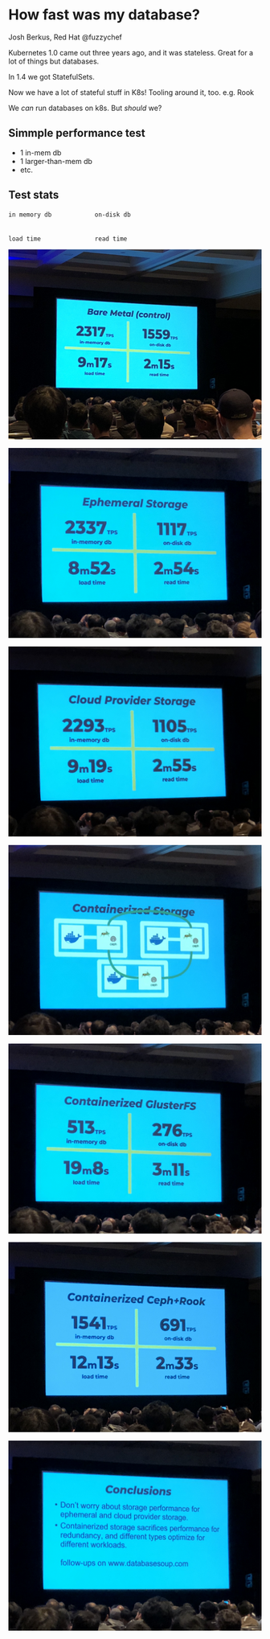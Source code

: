 # How fast was my database?
Josh Berkus, Red Hat @fuzzychef

Kubernetes 1.0 came out three years ago, and it was stateless.
Great for a lot of things but databases. 

In 1.4 we got StatefulSets. 

Now we have a lot of stateful stuff in K8s! Tooling around it, too. e.g. Rook

We _can_ run databases on k8s. But _should_ we? 

## Simmple performance test
- 1 in-mem db
- 1 larger-than-mem db
- etc.

## Test stats

```
in memory db            on-disk db


load time               read time
```

![bare metal control](IMG_5787.JPG)

![ephemeral storage](IMG_5788.JPG)

![cloud provider storage](IMG_5790.JPG)

![containerized storage](IMG_5793.JPG)

![glusterfs](IMG_5794.JPG)

![ceph + rook](IMG_5795.JPG)

![conclusions](IMG_5796.JPG)